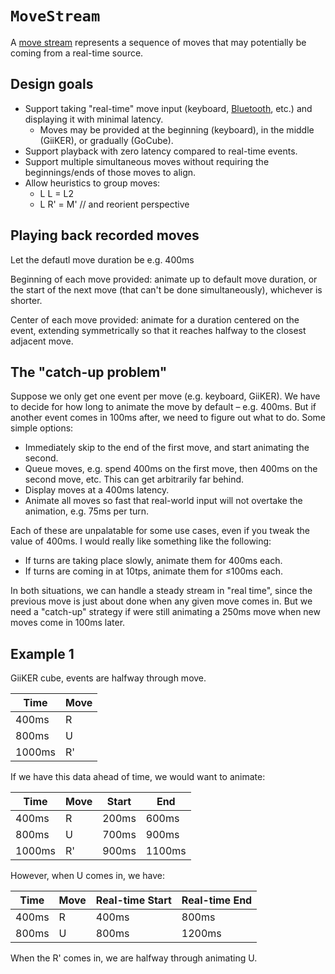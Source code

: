 # `MoveStream`

A [move stream](../src/move-stream.ts) represents a sequence of moves that may potentially be coming from a real-time source.

## Design goals

- Support taking "real-time" move input (keyboard, [Bluetooth](https://github.com/cubing/cuble.js), etc.) and displaying it with minimal latency.
  - Moves may be provided at the beginning (keyboard), in the middle (GiiKER), or gradually (GoCube).
- Support playback with zero latency compared to real-time events.
- Support multiple simultaneous moves without requiring the beginnings/ends of those moves to align.
- Allow heuristics to group moves:
  - L L = L2
  - L R' = M' // and reorient perspective

## Playing back recorded moves

Let the defautl move duration be e.g. 400ms

Beginning of each move provided: animate up to default move duration, or the start of the next move (that can't be done simultaneously), whichever is shorter.

Center of each move provided: animate for a duration centered on the event, extending symmetrically so that it reaches halfway to the closest adjacent move.

## The "catch-up problem"

Suppose we only get one event per move (e.g. keyboard, GiiKER). We have to decide for how long to animate the move by default – e.g. 400ms. But if another event comes in 100ms after, we need to figure out what to do. Some simple options:

- Immediately skip to the end of the first move, and start animating the second.
- Queue moves, e.g. spend 400ms on the first move, then 400ms on the second move, etc. This can get arbitrarily far behind.
- Display moves at a 400ms latency.
- Animate all moves so fast that real-world input will not overtake the animation, e.g. 75ms per turn.

Each of these are unpalatable for some use cases, even if you tweak the value of 400ms. I would really like something like the following:

- If turns are taking place slowly, animate them for 400ms each.
- If turns are coming in at 10tps, animate them for ≤100ms each.

In both situations, we can handle a steady stream in "real time", since the previous move is just about done when any given move comes in. But we need a "catch-up" strategy if were still animating a 250ms move when new moves come in 100ms later.


## Example 1

GiiKER cube, events are halfway through move.

| Time   | Move |
|--------|------|
| 400ms  | R    |
| 800ms  | U    |
| 1000ms | R'   |

If we have this data ahead of time, we would want to animate:

| Time   | Move | Start | End    |
|--------|------|-------|--------|
| 400ms  | R    | 200ms | 600ms  |
| 800ms  | U    | 700ms | 900ms  |
| 1000ms | R'   | 900ms | 1100ms |

However, when U comes in, we have:

| Time   | Move | Real-time Start | Real-time End |
|--------|------|-------|--------|
| 400ms  | R    | 400ms | 800ms  |
| 800ms  | U    | 800ms | 1200ms |

When the R' comes in, we are halfway through animating U.
